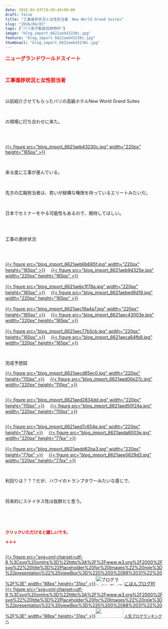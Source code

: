 ```yaml
---
date: 2016-04-03T19:49:49+09:00
draft: false
title: "工事進捗状況と女性担当者　New World Grand Suites"
slug: "2016/04/03"
tags: ["バリ島不動産投資物件"]
image: "blog_import_6621aeb43230c.jpg"
feature: "blog_import_6621aeb43230c.jpg"
thumbnail: "blog_import_6621aeb43230c.jpg"
---
```

<p><font color="#ff0000" size="3"><strong>ニューグランドワールドスイート</strong></font></p><br/><p><font color="#ff0000" size="3"><strong>工事</strong></font><font color="#ff0000" size="3"><strong>進捗状況</strong></font><font color="#ff0000" size="3"><strong>と女性担当者</strong></font><br/></p><br/><p>以前紹介させてもらったバリの高級ホテルNew World Grand Suites</p><br/><p>の現場に打ち合わせに来た。</p><br/><p><br/><a href="blog_import_6621aeb56855e.jpg">{{< figure src="blog_import_6621aeb43230c.jpg" width="220px" height="165px" >}}</a> <br/></p><br/><p>来る度に工事が進んでいる。</p><br/><p>先方の広報担当者は、若いが結構な権限を持っているエリートみたいだ。</p><br/><p>日本でセミナーをやる可能性もあるので、期待してほしい。</p><br/><br/><p>工事の進捗状況</p><br/><p><br/><a href="blog_import_6621aeb7ef58b.jpg">{{< figure src="blog_import_6621aeb6b685f.jpg" width="220px" height="165px" >}}</a> 　<a href="blog_import_6621aebaa2f53.jpg">{{< figure src="blog_import_6621aeb94325e.jpg" width="220px" height="165px" >}}</a> <br/><br/><a href="blog_import_6621aebd853a6.jpg">{{< figure src="blog_import_6621aebc1f78a.jpg" width="220px" height="165px" >}}</a> 　<a href="blog_import_6621aec01d285.jpg">{{< figure src="blog_import_6621aebed9d19.jpg" width="220px" height="165px" >}}</a> <br/><br/><a href="blog_import_6621aec2d7653.jpg">{{< figure src="blog_import_6621aec19a4a7.jpg" width="220px" height="165px" >}}</a> 　<a href="blog_import_6621aec56b8fb.jpg">{{< figure src="blog_import_6621aec43003e.jpg" width="220px" height="165px" >}}</a> <br/><br/><a href="blog_import_6621aec92404b.jpg">{{< figure src="blog_import_6621aec77b5cb.jpg" width="220px" height="165px" >}}</a> 　<a href="blog_import_6621aecbb52f1.jpg">{{< figure src="blog_import_6621aeca64fb8.jpg" width="220px" height="165px" >}}</a> <br/></p><br/><p>完成予想図</p><p><a href="blog_import_6621aecec184e.jpg">{{< figure src="blog_import_6621aecd85ec0.jpg" width="220px" height="110px" >}}</a> 　<a href="blog_import_6621aed1466d8.jpg">{{< figure src="blog_import_6621aed00e27c.jpg" width="220px" height="110px" >}}</a> </p><p><br/><a href="blog_import_6621aed3bea27.jpg">{{< figure src="blog_import_6621aed2834dd.jpg" width="220px" height="110px" >}}</a> 　<a href="blog_import_6621aed64cf43.jpg">{{< figure src="blog_import_6621aed50f24a.jpg" width="220px" height="110px" >}}</a> <br/></p><p><br/><a href="blog_import_6621aed91d01a.jpg">{{< figure src="blog_import_6621aed7c654e.jpg" width="220px" height="77px" >}}</a> 　<a href="blog_import_6621aedb96e91.jpg">{{< figure src="blog_import_6621aeda6003e.jpg" width="220px" height="77px" >}}</a> <br/><br/><a href="blog_import_6621aedeb9fe6.jpg">{{< figure src="blog_import_6621aedd62ba3.jpg" width="220px" height="77px" >}}</a> 　<a href="blog_import_6621aee19c93e.jpg">{{< figure src="blog_import_6621aee0629d3.jpg" width="220px" height="77px" >}}</a> <br/></p><br/><p>利回りは？？？だが、ハワイのトランプタワーみたいな感じで、</p><br/><p>将来的にステイタス性は抜群だと思う。</p><p><br/><br/><br/></p><p><font color="#ff0000" size="2"><strong>クリックいただけると嬉しいです。<br/></strong></font></p><p><font color="#ff0000" size="2"><strong>↓↓↓</strong></font></p><p><br/><a href="http://www.blogmura.com/ranking.html" target="_blank">{{< figure src="svg+xml;charset=utf-8,%3Csvg%20xmlns%3D%22http%3A%2F%2Fwww.w3.org%2F2000%2Fsvg%22%20title%3D%22Placeholder%20for%20Images%22%20role%3D%22presentation%22%20viewBox%3D%220%200%2088%2031%22%20%2F%3E" width="88px" height="31px" >}}<noscript><img border="0" alt="ブログランキング・にほんブログ村へ" src="https://img-proxy.blog-video.jp/images?url=http%3A%2F%2Fwww.blogmura.com%2Fimg%2Fwww88_31.gif" width="88" height="31"></noscript></a> <a href="http://www.blogmura.com/ranking.html" target="_blank">にほんブログ村</a> <br/><a title="人気ブログランキングへ" href="link.php?1804582">{{< figure src="svg+xml;charset=utf-8,%3Csvg%20xmlns%3D%22http%3A%2F%2Fwww.w3.org%2F2000%2Fsvg%22%20title%3D%22Placeholder%20for%20Images%22%20role%3D%22presentation%22%20viewBox%3D%220%200%2088%2031%22%20%2F%3E" width="88px" height="31px" >}}<noscript><img border="0" src="https://blog.with2.net/img/banner/banner_22.gif" width="88" height="31"></noscript></a> <a style="FONT-SIZE: 12px" href="link.php?1804582">人気ブログランキングへ</a> </p>

